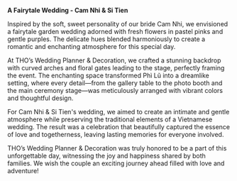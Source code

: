 **A Fairytale Wedding - Cam Nhi &amp; Si Tien**

Inspired by the soft, sweet personality of our bride Cam Nhi, we envisioned a fairytale garden wedding adorned with fresh flowers in pastel pinks and gentle purples. The delicate hues blended harmoniously to create a romantic and enchanting atmosphere for this special day.

At THO’s Wedding Planner & Decoration, we crafted a stunning backdrop with curved arches and floral gates leading to the stage, perfectly framing the event. The enchanting space transformed Phì Lũ into a dreamlike setting, where every detail—from the gallery table to the photo booth and the main ceremony stage—was meticulously arranged with vibrant colors and thoughtful design.

For Cam Nhi & Si Tien's wedding, we aimed to create an intimate and gentle atmosphere while preserving the traditional elements of a Vietnamese wedding. The result was a celebration that beautifully captured the essence of love and togetherness, leaving lasting memories for everyone involved.

THO’s Wedding Planner & Decoration was truly honored to be a part of this unforgettable day, witnessing the joy and happiness shared by both families. We wish the couple an exciting journey ahead filled with love and adventure!
